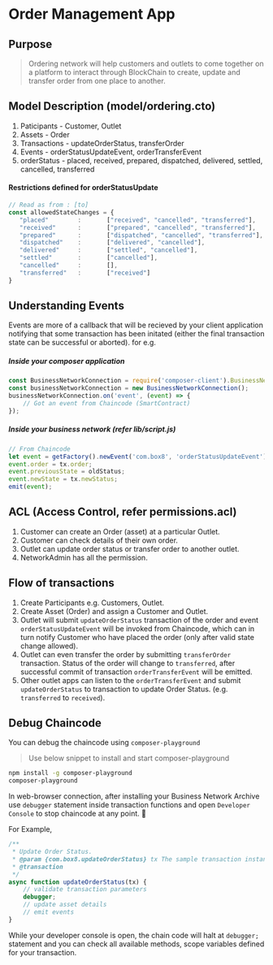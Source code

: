 # Order Management App

## Purpose
> Ordering network will help customers and outlets to come together on a platform to interact through BlockChain to create, update and transfer order from one place to another.

## Model Description (model/ordering.cto)
1. Paticipants - Customer, Outlet
2. Assets - Order
3. Transactions - updateOrderStatus, transferOrder
4. Events - orderStatusUpdateEvent, orderTransferEvent
5. orderStatus - placed, received, prepared, dispatched, delivered, settled, cancelled, transferred

#### Restrictions defined for orderStatusUpdate
 ```js
 // Read as from : [to]
 const allowedStateChanges = {
    "placed"        :       ["received", "cancelled", "transferred"],
    "received"      :       ["prepared", "cancelled", "transferred"],
    "prepared"      :       ["dispatched", "cancelled", "transferred"],
    "dispatched"    :       ["delivered", "cancelled"],
    "delivered"     :       ["settled", "cancelled"],
    "settled"       :       ["cancelled"],
    "cancelled"     :       [],
    "transferred"   :       ["received"]
}
```

## Understanding Events
Events are more of a callback that will be recieved by your client application notifying that some transaction has been initated (either the final transaction state can be successful or aborted). for e.g.

##### Inside your composer application
```js
const BusinessNetworkConnection = require('composer-client').BusinessNetworkConnection;
const businessNetworkConnection = new BusinessNetworkConnection();
businessNetworkConnection.on('event', (event) => {
	// Got an event from Chaincode (SmartContract)
});
```

##### Inside your business network (refer lib/script.js)
```js
// From Chaincode
let event = getFactory().newEvent('com.box8', 'orderStatusUpdateEvent');
event.order = tx.order;
event.previousState = oldStatus;
event.newState = tx.newStatus;
emit(event);
```

## ACL (Access Control, refer permissions.acl)
1. Customer can create an Order (asset) at a particular Outlet.
2. Customer can check details of their own order.
3. Outlet can update order status or transfer order to another outlet.
4. NetworkAdmin has all the permission.

## Flow of transactions

1. Create Participants e.g. Customers, Outlet.
2. Create Asset (Order) and assign a Customer and Outlet.
3. Outlet will submit `updateOrderStatus` transaction of the order and event `orderStatusUpdateEvent` will be invoked from Chaincode, which can in turn notify Customer who have placed the order (only after valid state change allowed).
4. Outlet can even transfer the order by submitting `transferOrder` transaction. Status of the order will change to `transferred`, after successful commit of transaction `orderTransferEvent` will be emitted.
5. Other outlet apps can listen to the `orderTransferEvent` and submit `updateOrderStatus` to transaction to update Order Status. (e.g. `transferred` to `received`).


## Debug Chaincode
You can debug the chaincode using `composer-playground`
> Use below snippet to install and start composer-playground
```sh 
npm install -g composer-playground
composer-playground
```

In web-browser connection, after installing your Business Network Archive use `debugger` statement inside transaction functions and open `Developer Console` to stop chaincode at any point. :tada: 

For Example,
```js
/**
 * Update Order Status.
 * @param {com.box8.updateOrderStatus} tx The sample transaction instance.
 * @transaction
 */
async function updateOrderStatus(tx) {
	// validate transaction parameters
    debugger;
    // update asset details
    // emit events
}
```

While your developer console is open, the chain code will halt at `debugger;` statement and you can check all available methods, scope variables defined for your transaction.
